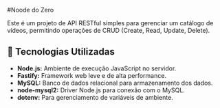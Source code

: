 #Noode do Zero

Este é um projeto de API RESTful simples para gerenciar um catálogo de vídeos, permitindo operações de CRUD (Create, Read, Update, Delete).

## 🚀 Tecnologias Utilizadas

* **Node.js:** Ambiente de execução JavaScript no servidor.
* **Fastify:** Framework web leve e de alta performance.
* **MySQL:** Banco de dados relacional para armazenamento dos dados.
* **node-mysql2:** Driver Node.js para conexão com o MySQL.
* **dotenv:** Para gerenciamento de variáveis de ambiente.
